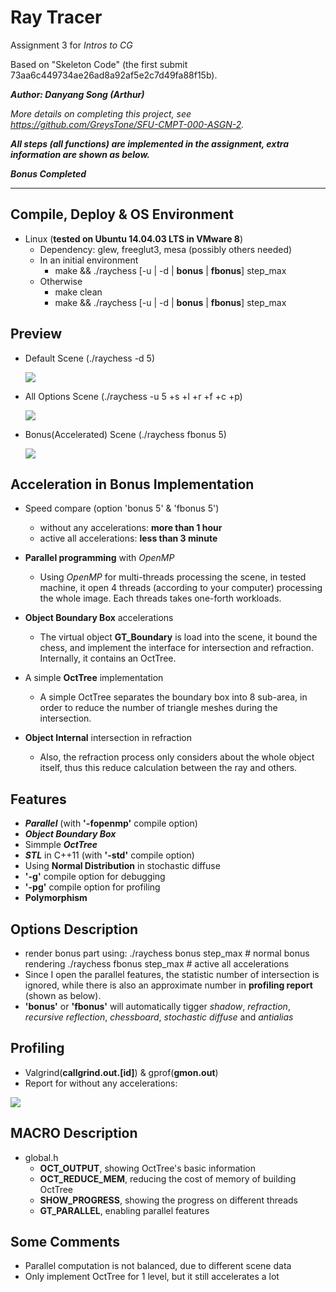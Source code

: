 # Ray Tracer

Assignment 3 for *Intros to CG*

Based on "Skeleton Code" (the first submit 73aa6c449734ae26ad8a92af5e2c7d49fa88f15b).

***Author: Danyang Song (Arthur)***

*More details on completing this project, see https://github.com/GreysTone/SFU-CMPT-000-ASGN-2.*

***All steps (all functions) are implemented in the assignment, extra information are shown as below.***

***Bonus Completed***

******

## Compile, Deploy & OS Environment
* Linux (**tested on Ubuntu 14.04.03 LTS in VMware 8**)
    * Dependency: glew, freeglut3, mesa (possibly others needed)
    * In an initial environment
        * make && ./raychess [-u | -d | **bonus** | **fbonus**] step_max
    * Otherwise
        * make clean
        * make && ./raychess [-u | -d | **bonus** | **fbonus**] step_max <options>

## Preview
* Default Scene (./raychess -d 5)

  <img src="default.bmp" />

* All Options Scene (./raychess -u 5 +s +l +r +f +c +p)

  <img src="mine.bmp" />

* Bonus(Accelerated) Scene (./raychess fbonus 5)

  <img src="chess_scene.bmp" />

## Acceleration in Bonus Implementation
* Speed compare (option 'bonus 5' & 'fbonus 5')
  * without any accelerations: **more than 1 hour**
  * active all accelerations: **less than 3 minute**


* **Parallel programming** with *OpenMP*
  * Using *OpenMP* for multi-threads processing the scene, in tested machine, it open 4 threads (according to your computer) processing the whole image. Each threads takes one-forth workloads.
* **Object Boundary Box** accelerations
  * The virtual object **GT_Boundary** is load into the scene, it bound the chess, and implement the interface for intersection and refraction. Internally, it contains an OctTree.
* A simple **OctTree** implementation
  * A simple OctTree separates the boundary box into 8 sub-area, in order to reduce the number of triangle meshes during the intersection.
* **Object Internal** intersection in refraction
  * Also, the refraction process only considers about the whole object itself, thus this reduce calculation between the ray and others.

## Features
* ***Parallel*** (with **'-fopenmp'** compile option)
* ***Object Boundary Box***
* Simmple ***OctTree***
* ***STL*** in C++11 (with **'-std'** compile option)
* Using **Normal Distribution** in stochastic diffuse
* **'-g'** compile option for debugging
* **'-pg'** compile option for profiling
* **Polymorphism**

## Options Description
* render bonus part using:
      ./raychess bonus step_max      # normal bonus rendering
      ./raychess fbonus step_max     # active all accelerations
* Since I open the parallel features, the statistic number of intersection is ignored, while there is also an approximate number in **profiling report** (shown as below).
* **'bonus'** or **'fbonus'** will automatically tigger *shadow*, *refraction*, *recursive reflection*, *chessboard*, *stochastic diffuse* and *antialias*

## Profiling
* Valgrind(**callgrind.out.[id]**) & gprof(**gmon.out**)
* Report for without any accelerations:

<img src="report.png" />

## MACRO Description
* global.h
  * **OCT_OUTPUT**, showing OctTree's basic information
  * **OCT_REDUCE_MEM**, reducing the cost of memory of building OctTree
  * **SHOW_PROGRESS**, showing the progress on different threads
  * **GT_PARALLEL**, enabling parallel features


## Some Comments
* Parallel computation is not balanced, due to different scene data
* Only implement OctTree for 1 level, but it still accelerates a lot
